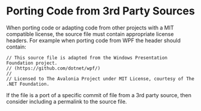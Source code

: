 # Porting Code from 3rd Party Sources

When porting code or adapting code from other projects with a MIT compatible license, the source file must contain appropriate license headers. For example when porting code from WPF the header should contain:

```
// This source file is adapted from the Windows Presentation Foundation project. 
// (https://github.com/dotnet/wpf/) 
// 
// Licensed to The Avalonia Project under MIT License, courtesy of The .NET Foundation.
```

If the file is a port of a specific commit of file from a 3rd party source, then consider including a permalink to the source file.
